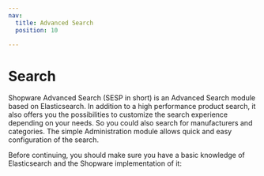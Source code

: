 ```yaml
---
nav:
  title: Advanced Search
  position: 10

---
```


# Search

Shopware Advanced Search \(SESP in short\) is an Advanced Search module based on Elasticsearch. In addition to a high performance product search, it also offers you the possibilities to customize the search experience depending on your needs. So you could also search for manufacturers and categories. The simple Administration module allows quick and easy configuration of the search.

Before continuing, you should make sure you have a basic knowledge of Elasticsearch and the Shopware implementation of it:

<PageRef page="https://www.elastic.co/guide/en/elasticsearch/reference/7.10/index.html" title="Elasticsearch Guide [7.10] | Elastic" target="_blank" />
